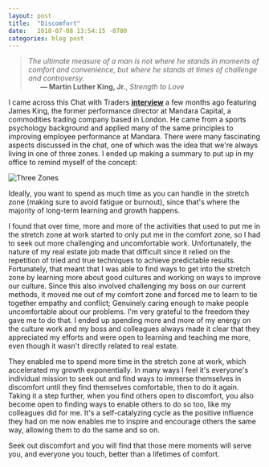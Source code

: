 ```yaml
---
layout: post
title:  "Discomfort"
date:   2018-07-08 13:54:15 -0700
categories: blog post
---
```


>*The ultimate measure of a man is not where he stands in moments of comfort and convenience, but where he stands at times of challenge and controversy.* 
 <br>&nbsp;&nbsp;&nbsp;&nbsp;&nbsp;&nbsp;__&mdash; Martin Luther King, Jr.__, *Strength to Love*

I came across this Chat with Traders <b><u>[interview](https://chatwithtraders.com/133-james-king/ "Chat with James King")</u></b> a few months ago featuring James King, the former performance director at Mandara Capital, a commodities trading company based in London. He came from a sports psychology background and applied many of the same principles to improving employee performance at Mandara. There were many fascinating aspects discussed in the chat, one of which was the idea that we're always living in one of three zones. I ended up making a summary to put up in my office to remind myself of the concept:

![Three Zones](https://i.imgur.com/8NEtDTT.png "Three Zones")

Ideally, you want to spend as much time as you can handle in the stretch zone (making sure to avoid fatigue or burnout), since that's where the majority of long-term learning and growth happens.

I found that over time, more and more of the activities that used to put me in the stretch zone at work started to only put me in the comfort zone, so I had to seek out more challenging and uncomfortable work. Unfortunately, the nature of my real estate job made that difficult since it relied on the repetition of tried and true techniques to achieve predictable results. Fortunately, that meant that I was able to find ways to get into the stretch zone by learning more about good cultures and working on ways to improve our culture. Since this also involved challenging my boss on our current methods, it moved me out of my comfort zone and forced me to learn to tie together empathy and conflict; Genuinely caring enough to make people uncomfortable about our problems. I'm very grateful to the freedom they gave me to do that. I ended up spending more and more of my energy on the culture work and my boss and colleagues always made it clear that they appreciated my efforts and were open to learning and teaching me more, even though it wasn't directly related to real estate. 

They enabled me to spend more time in the stretch zone at work, which accelerated my growth exponentially. In many ways I feel it's everyone's individual mission to seek out and find ways to immerse themselves in discomfort until they find themselves comfortable, then to do it again. Taking it a step further, when you find others open to discomfort, you also become open to finding ways to enable others to do so too, like my colleagues did for me. It's a self-catalyzing cycle as the positive influence they had on me now enables me to inspire and encourage others the same way, allowing them to do the same and so on. 

Seek out discomfort and you will find that those mere moments will serve you, and everyone you touch, better than a lifetimes of comfort. 



